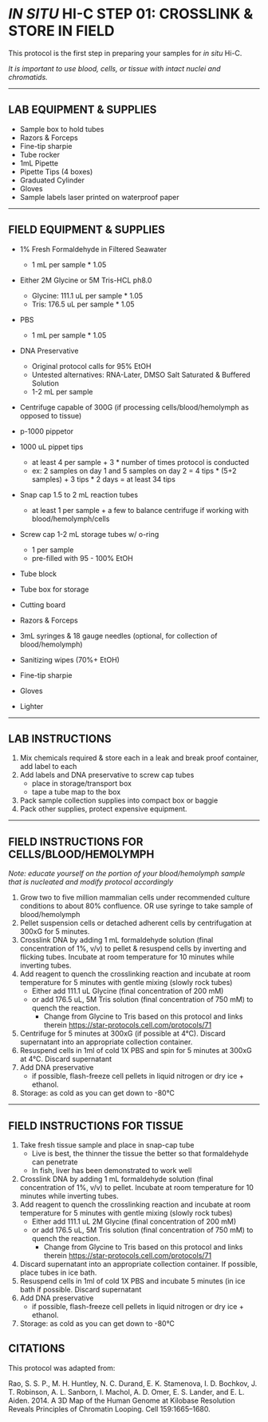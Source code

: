 # _IN SITU_ HI-C STEP 01: CROSSLINK & STORE IN FIELD

This protocol is the first step in preparing your samples for _in situ_ Hi-C. 

_It is important to use blood, cells, or tissue with intact nuclei and chromatids._

---

## LAB EQUIPMENT & SUPPLIES

*	Sample box to hold tubes
*	Razors & Forceps
*	Fine-tip sharpie
*	Tube rocker
*	1mL Pipette
*	Pipette Tips (4 boxes)
*	Graduated Cylinder
*	Gloves
*	Sample labels laser printed on waterproof paper

---

## FIELD EQUIPMENT & SUPPLIES

* 1% Fresh Formaldehyde in Filtered Seawater
  * 1 mL per sample * 1.05
* Either 2M Glycine or 5M Tris-HCL ph8.0
  * Glycine: 111.1 uL per sample * 1.05
  * Tris: 176.5 uL per sample * 1.05
* PBS
  * 1 mL per sample * 1.05
* DNA Preservative
  * Original protocol calls for 95% EtOH
  * Untested alternatives: RNA-Later, DMSO Salt Saturated & Buffered Solution
  * 1-2 mL per sample 
 
* Centrifuge capable of 300G (if processing cells/blood/hemolymph as opposed to tissue)
* p-1000 pippetor
* 1000 uL pippet tips
  * at least 4 per sample + 3 * number of times protocol is conducted
  * ex: 2 samples on day 1 and 5 samples on day 2 = 4 tips * (5+2 samples) + 3 tips * 2 days = at least 34 tips
* Snap cap 1.5 to 2 mL reaction tubes
  * at least 1 per sample + a few to balance centrifuge if working with blood/hemolymph/cells
* Screw cap 1-2 mL storage tubes w/ o-ring
  * 1 per sample
  * pre-filled with 95 - 100% EtOH
* Tube block
*	Tube box for storage
*	Cutting board
* Razors & Forceps
* 3mL syringes & 18 gauge needles (optional, for collection of blood/hemolymph)
* Sanitizing wipes (70%+ EtOH)
*	Fine-tip sharpie
*	Gloves
*	Lighter

---

## LAB INSTRUCTIONS

1. Mix chemicals required & store each in a leak and break proof container, add label to each
2. Add labels and DNA preservative to screw cap tubes
   * place in storage/transport box
   * tape a tube map to the box
3. Pack sample collection supplies into compact box or baggie
4. Pack other supplies, protect expensive equipment.

---

## FIELD INSTRUCTIONS FOR CELLS/BLOOD/HEMOLYMPH

_Note: educate yourself on the portion of your blood/hemolymph sample that is nucleated and modify protocol accordingly_

1. Grow two to five million mammalian cells under recommended culture conditions to about 80% confluence. OR use syringe to take sample of blood/hemolymph
2. Pellet suspension cells or detached adherent cells by centrifugation at 300xG for 5 minutes.
3. Crosslink DNA by adding 1 mL formaldehyde solution (final concentration of 1%, v/v) to pellet & resuspend cells by inverting and flicking tubes. Incubate at room temperature for 10 minutes while inverting tubes.
4. Add reagent to quench the crosslinking reaction and incubate at room temperature for 5 minutes with gentle mixing (slowly rock tubes)
   * Either add 111.1 uL Glycine (final concentration of 200 mM)
   * or add 176.5 uL, 5M Tris solution (final concentration of 750 mM) to quench the reaction. 
     *	Change from Glycine to Tris based on this protocol and links therein https://star-protocols.cell.com/protocols/71 
5. Centrifuge for 5 minutes at 300xG (if possible at 4°C). Discard supernatant into an appropriate collection container.
6. Resuspend cells in 1ml of cold 1X PBS and spin for 5 minutes at 300xG at 4°C. Discard supernatant
7. Add DNA preservative
   * if possible, flash-freeze cell pellets in liquid nitrogen or dry ice + ethanol.
8. Storage: as cold as you can get down to -80°C

---

## FIELD INSTRUCTIONS FOR TISSUE

1. Take fresh tissue sample and place in snap-cap tube
   * Live is best, the thinner the tissue the better so that formaldehyde can penetrate
   * In fish, liver has been demonstrated to work well
2. Crosslink DNA by adding 1 mL formaldehyde solution (final concentration of 1%, v/v) to pellet. Incubate at room temperature for 10 minutes while inverting tubes.
3. Add reagent to quench the crosslinking reaction and incubate at room temperature for 5 minutes with gentle mixing (slowly rock tubes)
   * Either add 111.1 uL 2M Glycine (final concentration of 200 mM)
   * or add 176.5 uL, 5M Tris solution (final concentration of 750 mM) to quench the reaction. 
     *	Change from Glycine to Tris based on this protocol and links therein https://star-protocols.cell.com/protocols/71 
4. Discard supernatant into an appropriate collection container. If possible, place tubes in ice bath.
5. Resuspend cells in 1ml of cold 1X PBS and incubate 5 minutes (in ice bath if possible. Discard supernatant
6. Add DNA preservative
   * if possible, flash-freeze cell pellets in liquid nitrogen or dry ice + ethanol.
7. Storage: as cold as you can get down to -80°C


## CITATIONS

This protocol was adapted from:

Rao, S. S. P., M. H. Huntley, N. C. Durand, E. K. Stamenova, I. D. Bochkov, J. T. Robinson, A. L. Sanborn, I. Machol, A. D. Omer, E. S. Lander, and E. L. Aiden. 2014. A 3D Map of the Human Genome at Kilobase Resolution Reveals Principles of Chromatin Looping. Cell 159:1665–1680.

